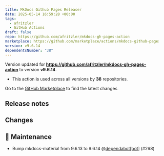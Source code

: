 ```yaml
---
title: MkDocs Github Pages Releaser
date: 2025-05-14 16:59:28 +00:00
tags:
  - afritzler
  - GitHub Actions
draft: false
repo: https://github.com/afritzler/mkdocs-gh-pages-action
marketplace: https://github.com/marketplace/actions/mkdocs-github-pages-releaser
version: v9.6.14
dependentsNumber: "38"
---
```



Version updated for **https://github.com/afritzler/mkdocs-gh-pages-action** to version **v9.6.14**.
- This action is used across all versions by **38** repositories.

Go to the [GitHub Marketplace](https://github.com/marketplace/actions/mkdocs-github-pages-releaser) to find the latest changes.

## Release notes

## Changes

## 🧰 Maintenance

- Bump mkdocs-material from 9.6.13 to 9.6.14 @[dependabot[bot]](https://github.com/apps/dependabot) (#268)


